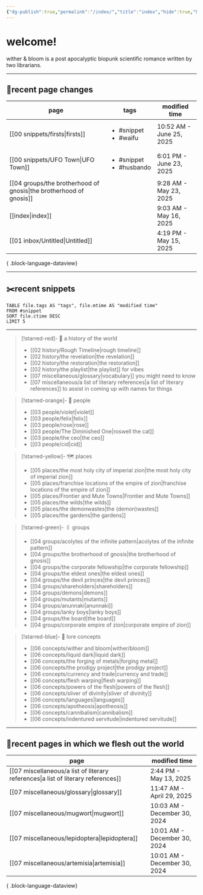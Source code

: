 ```yaml
---
{"dg-publish":true,"permalink":"/index/","title":"index","hide":true,"hideInGraph":true,"tags":["gardenEntry"],"created":"2024-08-07T09:02:57.000-05:00","updated":"2025-05-16T09:03:02.038-05:00"}
---
```


# welcome!
wither & bloom is a post apocalyptic biopunk scientific romance written by two librarians.

---
## 📌recent page changes
| page                                                                  | tags                                         | modified time            |
| --------------------------------------------------------------------- | -------------------------------------------- | ------------------------ |
| [[00 snippets/firsts\|firsts]]                                     | <ul><li>#snippet</li><li>#waifu</li></ul>    | 10:52 AM - June 25, 2025 |
| [[00 snippets/UFO Town\|UFO Town]]                                 | <ul><li>#snippet</li><li>#husbando</li></ul> | 6:01 PM - June 23, 2025  |
| [[04 groups/the brotherhood of gnosis\|the brotherhood of gnosis]] | <ul></ul>                                    | 9:28 AM - May 23, 2025   |
| [[index\|index]]                                                   | <ul></ul>                                    | 9:03 AM - May 16, 2025   |
| [[01 inbox/Untitled\|Untitled]]                                    | <ul></ul>                                    | 4:19 PM - May 15, 2025   |

{ .block-language-dataview}

---

## ✂️recent snippets
``` dataview
TABLE file.tags AS "tags", file.mtime AS "modified time"
FROM #snippet
SORT file.ctime DESC
LIMIT 5 
```
---

>[!starred-red]- 🏰 a history of the world
> - [[02 history/Rough Timeline\|rough timeline]]
>- [[02 history/the revelation\|the revelation]]
>- [[02 history/the restoration\|the restoration]]
>- [[02 history/the playlist\|the playlist]] for vibes
>- [[07 miscellaneous/glossary\|vocabulary]] you might need to know
>- [[07 miscellaneous/a list of literary references\|a list of literary references]] to assist in coming up with names for things

>[!starred-orange]- 👫 people
>- [[03 people/violet\|violet]]
>- [[03 people/felix\|felix]]
>- [[03 people/rose\|rose]]
>- [[03 people/The Diminished One\|roswell the cat]]
>- [[03 people/the ceo\|the ceo]]
>- [[03 people/cid\|cid]]

>[!starred-yellow]- 🗺️ places
>- [[05 places/the most holy city of imperial zion\|the most holy city of imperial zion]]
>- [[05 places/franchise locations of the empire of zion\|franchise locations of the empire of zion]]
>- [[05 places/Frontier and Mute Towns\|Frontier and Mute Towns]]
>- [[05 places/the wilds\|the wilds]]
>- [[05 places/the demonwastes\|the (demon)wastes]]
>- [[05 places/the gardens\|the gardens]]

>[!starred-green]- 🖇️ groups
> - [[04 groups/acolytes of the infinite pattern\|acolytes of the infinite pattern]]
>- [[04 groups/the brotherhood of gnosis\|the brotherhood of gnosis]]
>- [[04 groups/the corporate fellowship\|the corporate fellowship]]
>- [[04 groups/the eldest ones\|the eldest ones]]
>- [[04 groups/the devil princes\|the devil princes]]
>- [[04 groups/shareholders\|shareholders]]
>- [[04 groups/demons\|demons]]
>- [[04 groups/mutants\|mutants]]
>- [[04 groups/anunnaki\|anunnaki]]
>- [[04 groups/lanky boys\|lanky boys]]
>- [[04 groups/the board\|the board]]
>- [[04 groups/corporate empire of zion\|corporate empire of zion]]

>[!starred-blue]- 📖 lore concepts
>- [[06 concepts/wither and bloom\|wither/bloom]]
>- [[06 concepts/liquid dark\|liquid dark]]
>- [[06 concepts/the forging of metals\|forging metal]]
>- [[06 concepts/the prodigy project\|the prodigy project]]
>- [[06 concepts/currency and trade\|currency and trade]]
>- [[06 concepts/flesh warping\|flesh warping]]
>- [[06 concepts/powers of the flesh\|powers of the flesh]]
>- [[06 concepts/sliver of divinity\|sliver of divinity]]
>- [[06 concepts/languages\|languages]]
>- [[06 concepts/apotheosis\|apotheosis]]
>- [[06 concepts/cannibalism\|cannibalism]]
>- [[06 concepts/indentured servitude\|indentured servitude]]

---
##  📌recent pages in which we flesh out the world
| page                                                                                 | modified time                |
| ------------------------------------------------------------------------------------ | ---------------------------- |
| [[07 miscellaneous/a list of literary references\|a list of literary references]] | 2:44 PM - May 13, 2025       |
| [[07 miscellaneous/glossary\|glossary]]                                           | 11:47 AM - April 29, 2025    |
| [[07 miscellaneous/mugwort\|mugwort]]                                             | 10:03 AM - December 30, 2024 |
| [[07 miscellaneous/lepidoptera\|lepidoptera]]                                     | 10:01 AM - December 30, 2024 |
| [[07 miscellaneous/artemisia\|artemisia]]                                         | 10:01 AM - December 30, 2024 |

{ .block-language-dataview}
